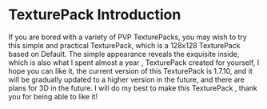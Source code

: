 # TexturePack Introduction

If you are bored with a variety of PVP TexturePacks, you may wish to try this simple and practical TexturePack, which is a 128x128 TexturePack based on Default. The simple appearance reveals the exquisite inside, which is also what I spent almost a year , TexturePack created for yourself, I hope you can like it, the current version of this TexturePack is 1.7.10, and it will be gradually updated to a higher version in the future, and there are plans for 3D in the future. I will do my best to make this TexturePack , thank you for being able to like it!
